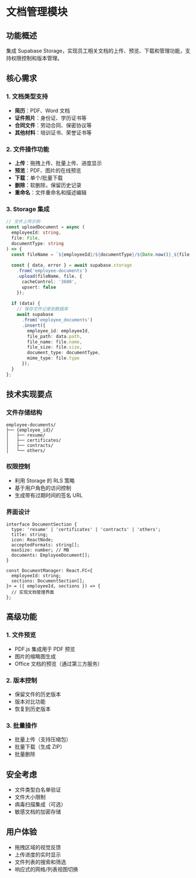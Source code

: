 # 文档管理模块

## 功能概述
集成 Supabase Storage，实现员工相关文档的上传、预览、下载和管理功能，支持权限控制和版本管理。

## 核心需求

### 1. 文档类型支持
- **简历**：PDF、Word 文档
- **证件照片**：身份证、学历证书等
- **合同文件**：劳动合同、保密协议等
- **其他材料**：培训证书、荣誉证书等

### 2. 文件操作功能
- **上传**：拖拽上传、批量上传、进度显示
- **预览**：PDF、图片的在线预览
- **下载**：单个/批量下载
- **删除**：软删除，保留历史记录
- **重命名**：文件重命名和描述编辑

### 3. Storage 集成
```typescript
// 文件上传示例
const uploadDocument = async (
  employeeId: string,
  file: File,
  documentType: string
) => {
  const fileName = `${employeeId}/${documentType}/${Date.now()}_${file.name}`;
  
  const { data, error } = await supabase.storage
    .from('employee-documents')
    .upload(fileName, file, {
      cacheControl: '3600',
      upsert: false
    });
    
  if (data) {
    // 保存文件记录到数据库
    await supabase
      .from('employee_documents')
      .insert({
        employee_id: employeeId,
        file_path: data.path,
        file_name: file.name,
        file_size: file.size,
        document_type: documentType,
        mime_type: file.type
      });
  }
};
```

## 技术实现要点

### 文件存储结构
```
employee-documents/
├── {employee_id}/
│   ├── resume/
│   ├── certificates/
│   ├── contracts/
│   └── others/
```

### 权限控制
- 利用 Storage 的 RLS 策略
- 基于用户角色的访问控制
- 生成带有过期时间的签名 URL

### 界面设计
```tsx
interface DocumentSection {
  type: 'resume' | 'certificates' | 'contracts' | 'others';
  title: string;
  icon: ReactNode;
  acceptedFormats: string[];
  maxSize: number; // MB
  documents: EmployeeDocument[];
}

const DocumentManager: React.FC<{
  employeeId: string;
  sections: DocumentSection[];
}> = ({ employeeId, sections }) => {
  // 实现文档管理界面
};
```

## 高级功能

### 1. 文件预览
- PDF.js 集成用于 PDF 预览
- 图片的缩略图生成
- Office 文档的预览（通过第三方服务）

### 2. 版本控制
- 保留文件的历史版本
- 版本对比功能
- 恢复到历史版本

### 3. 批量操作
- 批量上传（支持压缩包）
- 批量下载（生成 ZIP）
- 批量删除

## 安全考虑
- 文件类型白名单验证
- 文件大小限制
- 病毒扫描集成（可选）
- 敏感文档的加密存储

## 用户体验
- 拖拽区域的视觉反馈
- 上传进度的实时显示
- 文件列表的搜索和筛选
- 响应式的网格/列表视图切换